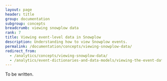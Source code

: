 ```yaml
---
layout: page
header: title
group: documentation
subgroup: concepts
breadcrumb: viewing snowplow data
rank: 7
title: Viewing event-level data in Snowplow
description: Understanding how to view Snowplow events.
permalink: /documentation/concepts/viewing-snowplow-data/
redirect_from:
  - /analytics/concepts/viewing-snowplow-data/
  - /analytics/event-dictionaries-and-data-models/viewing-the-event-data-in-snowplow.html
---
```


To be written.

<!-- TO WRITE (canonical event model + enrichenment, which gets added after data is collected - a difference) -->
